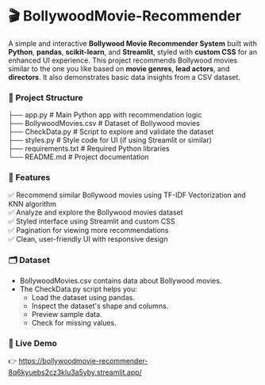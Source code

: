 # 🎬 BollywoodMovie-Recommender

A simple and interactive **Bollywood Movie Recommender System** built with **Python**, **pandas**, **scikit-learn**, and **Streamlit**, styled with **custom CSS** for an enhanced UI experience. This project recommends Bollywood movies similar to the one you like based on **movie genres**, **lead actors**, and **directors**. It also demonstrates basic data insights from a CSV dataset.

### 📂 Project Structure

├── app.py               # Main Python app with recommendation logic<br>
├── BollywoodMovies.csv  # Dataset of Bollywood movies<br>
├── CheckData.py         # Script to explore and validate the dataset<br>
├── styles.py            # Style code for UI (if using Streamlit or similar)<br>
├── requirements.txt     # Required Python libraries<br>
└── README.md            # Project documentation

### 📌 Features

✅ Recommend similar Bollywood movies using TF-IDF Vectorization and KNN algorithm<br>
✅ Analyze and explore the Bollywood movies dataset<br>
✅ Styled interface using Streamlit and custom CSS<br>
✅ Pagination for viewing more recommendations<br>
✅ Clean, user-friendly UI with responsive design

### 🗂️ Dataset
- BollywoodMovies.csv contains data about Bollywood movies.
- The CheckData.py script helps you:
    - Load the dataset using pandas.
    - Inspect the dataset's shape and columns.
    - Preview sample data.
    - Check for missing values.

### 🚀 Live Demo
👉 https://bollywoodmovie-recommender-8q6kyuebs2cz3klu3a5yby.streamlit.app/

